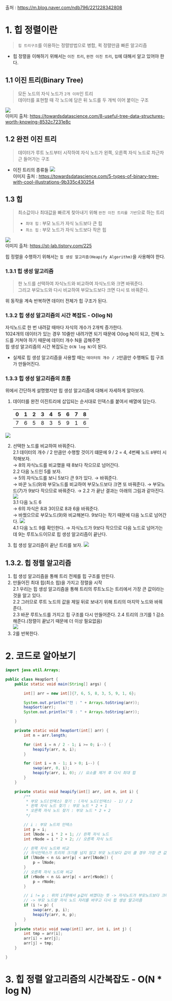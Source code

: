 출처 : https://m.blog.naver.com/ndb796/221228342808 <br/>
# 1. 힙 정렬이란
> `힙 트리구조`를 이용하는 정렬방법으로 병합, 퀵 정렬만큼 빠른 알고리즘
-   힙 정렬을 이해하기 위해서는 `이진 트리`, `완전 이진 트리`, `힙`에 대해서 알고 있어야 한다.

## 1.1 이진 트리(Binary Tree)
> 모든 노드의 자식 노드가 `2개 이하`인 트리<br/>
> 데이터를 표현할 때 각 노드에 담은 뒤 노드를 두 개씩 이어 붙이는 구조

![](https://img1.daumcdn.net/thumb/R1280x0/?scode=mtistory2&fname=https%3A%2F%2Fblog.kakaocdn.net%2Fdn%2Fbjxh4O%2FbtrVzGsMW8w%2FsRNChRd8qU4B6oXhFwM7BK%2Fimg.png)<br/>
이미지 출처: https://towardsdatascience.com/8-useful-tree-data-structures-worth-knowing-8532c7231e8c

## 1.2 완전 이진 트리
> 데이터가 루트 노드부터 시작하여 자식 노드가 왼쪽, 오른쪽 자식 노드로 차근차근 들어가는 구조

- 이진 트리의 종류들
![](https://img1.daumcdn.net/thumb/R1280x0/?scode=mtistory2&fname=https%3A%2F%2Fblog.kakaocdn.net%2Fdn%2FbdcIw6%2FbtrVzy9sfn0%2FuB12Q3DLl90qJ6X4W7TM2k%2Fimg.png)<br/>
이미지 출처 : https://towardsdatascience.com/5-types-of-binary-tree-with-cool-illustrations-9b335c430254

## 1.3 힙
> 최소값이나 최대값을 빠르게 찾아내기 위해 `완전 이진 트리를 기반`으로 하는 트리
> - `최대 힙` : 부모 노드가 자식 노드보다 큰 힙
> - `최소 힙` : 부모 노드가 자식 노드보다 작은 힙

![](https://blog.kakaocdn.net/dn/baNi4n/btqZ2csFHgz/b7JeFBrQIKik1B0pmx4HJk/img.png)<br/>
이미지 출처: https://st-lab.tistory.com/225 

힙 정렬을 수행하기 위해서는 `힙 생성 알고리즘(Heapify Algorithm)`을 사용해야 한다.

### 1.3.1 힙 생성 알고리즘
> 한 노드를 선택하여 자식노드와 비교하여 자식노드와 크면 바꿔준다.
> <br/> 그리고 부모노드와 다시 비교하여 부모노드보다 크면 다시 또 바꿔준다.
 
위 동작을 계속 반복하면 데이터 전체가 힙 구조가 된다.

### 1.3.2 힙 생성 알고리즘의 시간 복잡도 - O(log N)
자식노드로 한 번 내려갈 때마다 자식의 개수가 2개씩 증가한다.<br/>
1024개의 데이터가 있는 경우 10줄만 내려가면 되기 때문에 O(log N)이 되고, 전체 노드를 거쳐야 하기 때문에 데이터 개수 N을 곱해주면 <br/>
힙 생성 알고리즘의 시간 복잡도는 `O(N log N)`이 된다.
 

* 실제로 힙 생성 알고리즘을 사용할 때는 `데이터의 개수 / 2`만큼만 수행해도 힙 구조가 만들어진다.

### 1.3.3 힙 생성 알고리즘의 흐름
위에서 간단하게 설명했지만 힙 생성 알고리즘에 대해서 자세하게 알아보자.

1.  데이터를 완전 이진트리에 삽입되는 순서대로 인덱스를 붙여서 배열에 담는다.<br/>

    | 0   | 1   | 2   |3|4   |5| 6   |7| 8  |
    |---|-----|---|---|---|---|---|---|---|
    | 7   | 6   |5|8|3|5|9|1|6|
![](https://file.notion.so/f/s/286348ad-2df8-43e7-ba5a-99febfe5ea38/Untitled.png?id=c7aaa5fa-0d12-4ee5-9de2-7a45b2d7c1e7&table=block&spaceId=f9c12af7-5300-478f-8a5e-82006832e053&expirationTimestamp=1689645600000&signature=dLZyFVEQcFXihLd73XWDiW7iVQ6kgSpfGG6JDVdbTF4&downloadName=Untitled.png)

2. 선택한 노드를 비교하여 바꿔준다.<br/>
2.1 데이터의 개수 / 2 만큼만 수행할 것이기 떄문에 9 / 2 = 4, 4번째 노드 `8`부터 시작해보자. <br/>
→ 8의 자식노드를 비교했을 때 8보다 작으므로 넘어간다.<br/>
2.2 다음 노드인 5를 보자.<br/>
   → 5의 자식노드를 보니 5보다 큰 9가 있다. → 바꿔준다.<br/>
   → 바꾼 노드(9)와 부모노드를 비교하여 부모노드보다 크면 또 바꿔준다.
   → 부모노드(7)가 9보다 작으므로 바꿔준다.
   → 2.2 가 끝난 결과는 아래의 그림과 같아진다.
![](https://file.notion.so/f/s/6a54a715-6d03-4c99-b80a-bff085f75250/Untitled.png?id=5812b1d2-65a1-4c9e-9469-9f70e8624555&table=block&spaceId=f9c12af7-5300-478f-8a5e-82006832e053&expirationTimestamp=1689652800000&signature=KBk3sa4RuYWKeKgTKILsg4myLVVqXaYnZCe5Oj6dXS0&downloadName=Untitled.png)<br/>
3.1 다음 노드 6<br/>
   → 6의 자식은 8과 3이므로 8과 6을 바꿔준다. <br/>
   → 바꿨으므로 부모노드(9)와 비교해본다. 9보다는 작기 때문에 다음 노드로 넘어간다.
![](https://file.notion.so/f/s/3a4453a2-5566-4ef4-bd31-93fd6cb65998/Untitled.png?id=d78889ae-2ae3-4935-8c18-19e3132df1f3&table=block&spaceId=f9c12af7-5300-478f-8a5e-82006832e053&expirationTimestamp=1689652800000&signature=k7JE2Lm2aqeCwdMBsM3Bpk86wYi5Ln9dbG2Oqqs10Gc&downloadName=Untitled.png)<br/>
4.1 다음 노드 9를 확인한다.
   → 자식노드가 9보다 작으므로 다음 노드로 넘어가는데 9는 루트노드이므로 힙 생성 알고리즘이 끝난다.

3. 힙 생성 알고리즘이 끝난 트리를 보자.
![](https://file.notion.so/f/s/f9d6eaff-5e24-402b-aed5-aabad8c4bf81/Untitled.png?id=799ccb3f-48ed-490b-83ca-cbdeb30e0987&table=block&spaceId=f9c12af7-5300-478f-8a5e-82006832e053&expirationTimestamp=1689652800000&signature=CvXtz4XRn2GwZu1ygKgNyGp8kKfz2siPuvek-g2xnnk&downloadName=Untitled.png)

## 1.3.2. 힙 정렬 알고리즘
1. 힙 생성 알고리즘을 통해 트리 전체를 힙 구조를 만든다.
2. 만들어진 최대 힙(최소 힙)을 가지고 정렬을 시작<br/>
   2.1 우리는 힙 생성 알고리즘을 통해 트리의 루트노드는 트리에서 가장 큰 값이라는 것을 알고 있다.<br/>
   2.2 그러므로 루트 노드의 값을 제일 뒤로 보내기 위해 트리의 마지막 노드와 바꿔준다.<br/>
   2.3 바꾼 루트노드를 가지고 힙 구조를 다시 만들어준다. 
   2.4 트리의 크기를 1 감소 해준다.(정렬이 끝났기 때문에 더 이상 필요없음) <br/>
![](https://file.notion.so/f/s/e9e9bbee-2efb-4282-86a6-65a5916f2068/Untitled.png?id=6b8735a3-0d70-4604-b66f-250423db05f0&table=block&spaceId=f9c12af7-5300-478f-8a5e-82006832e053&expirationTimestamp=1689652800000&signature=2fosUqZcUx3nz8mK0vqxjcw3EYsX0UujPebIiKw9CX8&downloadName=Untitled.png)
3. 2를 반복한다.


# 2. 코드로 알아보기
```java
import java.util.Arrays;

public class HeapSort {
    public static void main(String[] args) {

        int[] arr = new int[]{7, 6, 5, 8, 3, 5, 9, 1, 6};

        System.out.println("전 : " + Arrays.toString(arr));
        heapSort(arr);
        System.out.println("후 : " + Arrays.toString(arr));

    }

    private static void heapSort(int[] arr) {
        int n = arr.length;

        for (int i = n / 2 - 1; i >= 0; i--) {
            heapify(arr, n, i);
        }

        for (int i = n - 1; i > 0; i--) {
            swap(arr, 0, i);
            heapify(arr, i, 0); // 요소를 제거 후 다시 최대 힙
        }
    }

    private static void heapify(int[] arr, int n, int i) {
        /**
         * 부모 노드(인덱스) 찾기 : (자식 노드(인덱스) - 1) / 2
         * 왼쪽 자식 노드 찾기 : 부모 노드 * 2 + 1
         * 오른쪽 자식 노드 찾기 : 부모 노드 * 2 + 2
         */

        // i : 부모 노드의 인덱스
        int p = i;
        int lNode = i * 2 + 1; // 왼쪽 자식 노드
        int rNode = i * 2 + 2; // 오른쪽 자식 노드

        // 왼쪽 자식 노드와 비교
        // 자식인덱스가 트리의 크기를 넘지 않고 부모 노드보다 값이 클 경우 가장 큰 값을 가지는 인덱스를 lnode의 값으로 바꿔준다
        if (lNode < n && arr[p] < arr[lNode]) {
            p = lNode;
        }
        // 오른쪽 자식 노드와 비교
        if (rNode < n && arr[p] < arr[rNode]) {
            p = rNode;
        }

        // i != p : 위의 if문에서 p값이 바꼈다는 뜻 -> 자식노드가 부모노드보다 크다
        // -> 부모 노드랑 자식 노드 자리를 바꾸고 다시 힙 생성 알고리즘
        if (i != p) {
            swap(arr, p, i);
            heapify(arr, n, p);
        }
    }
    private static void swap(int[] arr, int i, int j) {
        int tmp = arr[i];
        arr[i] = arr[j];
        arr[j] = tmp;
    }

}
```

# 3. 힙 정렬 알고리즘의 시간복잡도 - O(N * log N)
